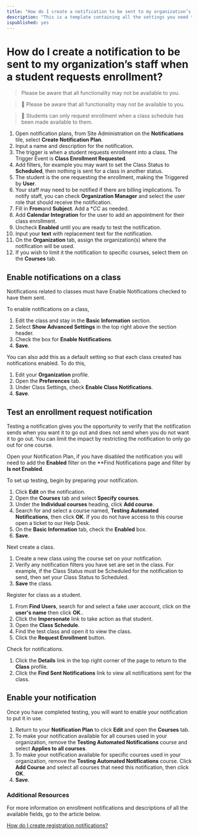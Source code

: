 ```yaml
---
title: "How do I create a notification to be sent to my organization’s staff when a student requests enrollment?"
description: "This is a template containing all the settings you need to create an automated notification to be sent to your staff when a student requests enrollment."
ispublished: yes
---
```


# How do I create a notification to be sent to my organization’s staff when a student requests enrollment?

> Please be aware that all functionality may not be available to you.

> :small_blue_diamond: Please be aware that all functionality may not be available to you.

> :small_blue_diamond: Students can only request enrollment when a class schedule has been made available to them.

1. Open notification plans, from Site Administration on the **Notifications** tile, select **Create Notification Plan**.
1. Input a name and description for the notification.
1. The trigger is when a student requests enrollment into a class. The Trigger Event is **Class Enrollment Requested**.
1. Add filters, for example you may want to set the Class Status to **Scheduled**, then nothing is sent for a class in another status.
1. The student is the one requesting the enrollment, making the Triggered by **User**. 
1. Your staff may need to be notified if there are billing implications. To notify staff, you can check **Organization Manager** and select the user role that should receive the notification.
1. Fill in **From**and **Subject**. Add a **CC* as needed. 
1. Add **Calendar Integration** for the user to add an appointment for their class enrollment.
1. Uncheck **Enabled** until you are ready to test the notification.
1. Input your **text** with replacement text for the notification.
1. On the **Organization** tab, assign the organization(s) where the notification will be used.
1. If you wish to limit it the notification to specific courses, select them on the **Courses** tab.

## Enable notifications on a class
Notifications related to classes must have Enable Notifications checked to have them sent. 

To enable notifications on a class,
1. Edit the class and stay in the **Basic Information** section.
1. Select **Show Advanced Settings** in the top right above the section header.
1. Check the box for **Enable Notifications**. 
1. **Save**.

You can also add this as a default setting so that each class created has notifications enabled. To do this, 
1. Edit your **Organization** profile. 
1. Open the **Preferences** tab. 
1. Under Class Settings, check **Enable Class Notifications**.
1. **Save**.

## Test an enrollment request notification

Testing a notification gives you the opportunity to verify that the notification sends when you want it to go out and does not send when you do not want it to go out. You can limit the impact by restricting the notification to only go out for one course.

Open your Notification Plan, if you have disabled the notification you will need to add the **Enabled** filter on the **Find Notifications page and filter by **Is not Enabled**.

To set up testing, begin by preparing your notification.
1. Click **Edit** on the notification.
1. Open the **Courses** tab and select **Specify courses**.
1. Under the **Individual courses** heading, click **Add course**.
1. Search for and select a course named, **Testing Automated Notifications**, then click **OK**. If you do not have access to this course open a ticket to our Help Desk.
1. On the **Basic Information** tab, check the **Enabled** box. 
1. **Save**.

Next create a class.
1. Create a new class using the course set on your notification. 
1. Verify any notification filters you have set are set in the class. For example, if the Class Status must be Scheduled for the notification to send, then set your Class Status to Scheduled.
1. **Save** the class.

Register for class as a student.
1. From **Find Users**, search for and select a fake user account, click on the **user's name** then click **OK**..
1. Click the **Impersonate** link to take action as that student.
1. Open the **Class Schedule**.
1. Find the test class and open it to view the class.
1. Click the **Request Enrollment** button.

Check for notifications.
1. Click the **Details** link in the top right corner of the page to return to the **Class** profile.
1. Click the **Find Sent Notifications** link to view all notifications sent for the class.

## Enable your notification

Once you have completed testing, you will want to enable your notification to put it in use.
1. Return to your **Notification Plan** to click **Edit** and open the **Courses** tab. 
1. To make your notification available for all courses used in your organization, remove the **Testing Automated Notifications** course and select **Applies to all courses**.
1. To make your notification available for specific courses used in your organization, remove the **Testing Automated Notifications** course. Click **Add Course** and select all courses that need this notification, then click **OK**.
1. **Save**.


### Additional Resources

For more information on enrollment notifications and descriptions of all the available fields, go to the article below. 

[How do I create registration notifications?](/tms/tms-administrators/notifications/registration-notification.md)
